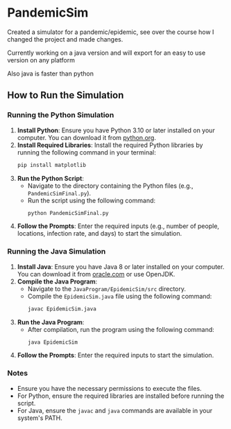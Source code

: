 # PandemicSim

Created a simulator for a pandemic/epidemic, see over the course how I changed the project and made changes.

Currently working on a java version and will export for an easy to use version on any platform

Also java is faster than python

## How to Run the Simulation

### Running the Python Simulation

1. **Install Python**: Ensure you have Python 3.10 or later installed on your computer. You can download it from [python.org](https://www.python.org/).
2. **Install Required Libraries**: Install the required Python libraries by running the following command in your terminal:
   ```bash
   pip install matplotlib
   ```
3. **Run the Python Script**:
   - Navigate to the directory containing the Python files (e.g., `PandemicSimFinal.py`).
   - Run the script using the following command:
     ```bash
     python PandemicSimFinal.py
     ```
4. **Follow the Prompts**: Enter the required inputs (e.g., number of people, locations, infection rate, and days) to start the simulation.

### Running the Java Simulation

1. **Install Java**: Ensure you have Java 8 or later installed on your computer. You can download it from [oracle.com](https://www.oracle.com/java/technologies/javase-downloads.html) or use OpenJDK.
2. **Compile the Java Program**:
   - Navigate to the `JavaProgram/EpidemicSim/src` directory.
   - Compile the `EpidemicSim.java` file using the following command:
     ```bash
     javac EpidemicSim.java
     ```
3. **Run the Java Program**:
   - After compilation, run the program using the following command:
     ```bash
     java EpidemicSim
     ```
4. **Follow the Prompts**: Enter the required inputs to start the simulation.

### Notes
- Ensure you have the necessary permissions to execute the files.
- For Python, ensure the required libraries are installed before running the script.
- For Java, ensure the `javac` and `java` commands are available in your system's PATH.
